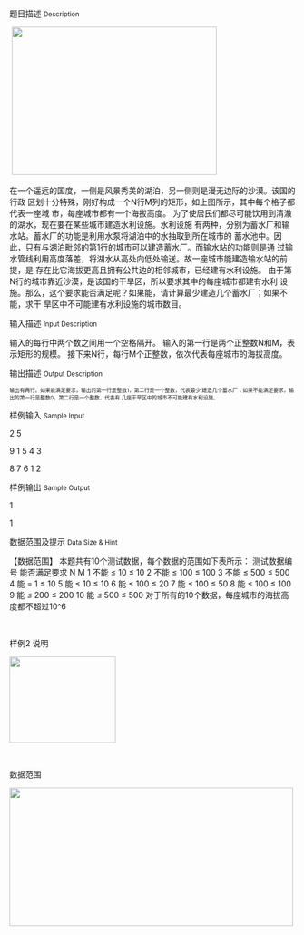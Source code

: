 <div class="panel panel-default">
<div class="area-title">
<span>
题目描述
<small>Description</small>
</span></div>
<div class="panel-body">

<p><span style=""> </span><img height="261" src="../../../media/image/problem/1066.jpg" style="" width="361"></p>
<p><span style="">在一个遥远的国度，一侧是风景秀美的湖泊，另一侧则是漫无边际的沙漠。该国的行政 区划十分特殊，刚好构成一个N行M列的矩形，如上图所示，其中每个格子都代表一座城 市，每座城市都有一个海拔高度。 为了使居民们都尽可能饮用到清澈的湖水，现在要在某些城市建造水利设施。水利设施 有两种，分别为蓄水厂和输水站。蓄水厂的功能是利用水泵将湖泊中的水抽取到所在城市的 蓄水池中。因此，只有与湖泊毗邻的第1行的城市可以建造蓄水厂。而输水站的功能则是通 过输水管线利用高度落差，将湖水从高处向低处输送。故一座城市能建造输水站的前提，是 存在比它海拔更高且拥有公共边的相邻城市，已经建有水利设施。 由于第N行的城市靠近沙漠，是该国的干旱区，所以要求其中的每座城市都建有水利 设施。那么，这个要求能否满足呢？如果能，请计算最少建造几个蓄水厂；如果不能，求干 旱区中不可能建有水利设施的城市数目。</span></p>

</div>
</div>

<div class="panel panel-default">
<div class="area-title">
<span>
输入描述
<small>Input Description</small>
</span></div>
<div class="panel-body">
<p><span style="">输入的每行中两个数之间用一个空格隔开。 输入的第一行是两个正整数N和M，表示矩形的规模。 接下来N行，每行M个正整数，依次代表每座城市的海拔高度。</span></p>

</div>
</div>
<div  class="panel panel-default">
<div class="area-title">
<span>
输出描述
<small>Output Description</small>
</span></div>
<div class="panel-body">

<p><span style="font-size: xx-small;">输出有两行。如果能满足要求，输出的第一行是整数1，第二行是一个整数，代表最少 建造几个蓄水厂；如果不能满足要求，输出的第一行是整数0，第二行是一个整数，代表有 几座干旱区中的城市不可能建有水利设施。</span></p>

</div>
</div>


<div class="panel panel-default">
<div class="area-title">
<span>
样例输入
<small>Sample Input</small>
</span></div>
<div class="panel-body">
<p><span style="">2 5 </span></p>
<p><span style="">9 1 5 4 3 </span></p>
<p><span style="">8 7 6 1 2</span></p>

</div>
</div>

<div class="panel panel-default">
<div class="area-title">
<span>
样例输出
<small>Sample Output</small>
</span></div>
<div class="panel-body">
<p><span style="">1</span></p>
<p><span style="">1</span></p>

</div>
</div>

<div class="panel panel-default">
<div class="area-title">
<span>
数据范围及提示
<small>Data Size & Hint</small>
</span></div>
<div class="panel-body">
<p>【数据范围】 本题共有10个测试数据，每个数据的范围如下表所示： 测试数据编号 能否满足要求 N M 1 不能 ≤ 10 ≤ 10 2 不能 ≤ 100 ≤ 100 3 不能 ≤ 500 ≤ 500 4 能 = 1 ≤ 10 5 能 ≤ 10 ≤ 10 6 能 ≤ 100 ≤ 20 7 能 ≤ 100 ≤ 50 8 能 ≤ 100 ≤ 100 9 能 ≤ 200 ≤ 200 10 能 ≤ 500 ≤ 500 对于所有的10个数据，每座城市的海拔高度都不超过10^6</p>
<p> </p>
<p>样例2 说明</p>
<p><img height="152" src="../../../media/image/problem/1066_1.jpg" width="187"></p>
<p> </p>
<p>数据范围</p>
<p><img height="244" src="../../../media/image/problem/1066_2.jpg" width="500"></p>
</div>
</div>